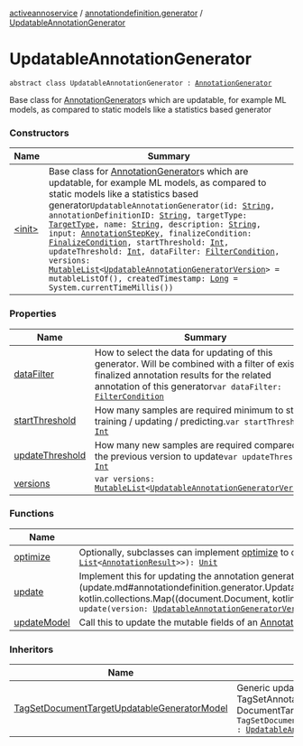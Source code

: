 [activeannoservice](../../index.md) / [annotationdefinition.generator](../index.md) / [UpdatableAnnotationGenerator](./index.md)

# UpdatableAnnotationGenerator

`abstract class UpdatableAnnotationGenerator : `[`AnnotationGenerator`](../-annotation-generator/index.md)

Base class for [AnnotationGenerator](../-annotation-generator/index.md)s which are updatable, for example ML models, as compared to static models like a statistics based generator

### Constructors

| Name | Summary |
|---|---|
| [&lt;init&gt;](-init-.md) | Base class for [AnnotationGenerator](../-annotation-generator/index.md)s which are updatable, for example ML models, as compared to static models like a statistics based generator`UpdatableAnnotationGenerator(id: `[`String`](https://kotlinlang.org/api/latest/jvm/stdlib/kotlin/-string/index.html)`, annotationDefinitionID: `[`String`](https://kotlinlang.org/api/latest/jvm/stdlib/kotlin/-string/index.html)`, targetType: `[`TargetType`](../../annotationdefinition.target/-target-type/index.md)`, name: `[`String`](https://kotlinlang.org/api/latest/jvm/stdlib/kotlin/-string/index.html)`, description: `[`String`](https://kotlinlang.org/api/latest/jvm/stdlib/kotlin/-string/index.html)`, input: `[`AnnotationStepKey`](../../project.annotationschema/-annotation-step-key/index.md)`, finalizeCondition: `[`FinalizeCondition`](../-finalize-condition/index.md)`, startThreshold: `[`Int`](https://kotlinlang.org/api/latest/jvm/stdlib/kotlin/-int/index.html)`, updateThreshold: `[`Int`](https://kotlinlang.org/api/latest/jvm/stdlib/kotlin/-int/index.html)`, dataFilter: `[`FilterCondition`](../../project.filter/-filter-condition/index.md)`, versions: `[`MutableList`](https://kotlinlang.org/api/latest/jvm/stdlib/kotlin.collections/-mutable-list/index.html)`<`[`UpdatableAnnotationGeneratorVersion`](../-updatable-annotation-generator-version/index.md)`> = mutableListOf(), createdTimestamp: `[`Long`](https://kotlinlang.org/api/latest/jvm/stdlib/kotlin/-long/index.html)` = System.currentTimeMillis())` |

### Properties

| Name | Summary |
|---|---|
| [dataFilter](data-filter.md) | How to select the data for updating of this generator. Will be combined with a filter of existing finalized annotation results for the related annotation of this generator`var dataFilter: `[`FilterCondition`](../../project.filter/-filter-condition/index.md) |
| [startThreshold](start-threshold.md) | How many samples are required minimum to start training / updating / predicting.`var startThreshold: `[`Int`](https://kotlinlang.org/api/latest/jvm/stdlib/kotlin/-int/index.html) |
| [updateThreshold](update-threshold.md) | How many new samples are required compared to the previous version to update`var updateThreshold: `[`Int`](https://kotlinlang.org/api/latest/jvm/stdlib/kotlin/-int/index.html) |
| [versions](versions.md) | `var versions: `[`MutableList`](https://kotlinlang.org/api/latest/jvm/stdlib/kotlin.collections/-mutable-list/index.html)`<`[`UpdatableAnnotationGeneratorVersion`](../-updatable-annotation-generator-version/index.md)`>` |

### Functions

| Name | Summary |
|---|---|
| [optimize](optimize.md) | Optionally, subclasses can implement [optimize](optimize.md) to optimize e.g. hyperparameters of a ML model`open suspend fun optimize(data: `[`Map`](https://kotlinlang.org/api/latest/jvm/stdlib/kotlin.collections/-map/index.html)`<`[`Document`](../../document/-document/index.md)`, `[`List`](https://kotlinlang.org/api/latest/jvm/stdlib/kotlin.collections/-list/index.html)`<`[`AnnotationResult`](../../document.annotation/-annotation-result/index.md)`>>): `[`Unit`](https://kotlinlang.org/api/latest/jvm/stdlib/kotlin/-unit/index.html) |
| [update](update.md) | Implement this for updating the annotation generator given the [version](update.md#annotationdefinition.generator.UpdatableAnnotationGenerator$update(annotationdefinition.generator.UpdatableAnnotationGeneratorVersion, kotlin.collections.Map((document.Document, kotlin.collections.List((document.annotation.AnnotationResult)))))/version)`abstract suspend fun update(version: `[`UpdatableAnnotationGeneratorVersion`](../-updatable-annotation-generator-version/index.md)`, data: `[`Map`](https://kotlinlang.org/api/latest/jvm/stdlib/kotlin.collections/-map/index.html)`<`[`Document`](../../document/-document/index.md)`, `[`List`](https://kotlinlang.org/api/latest/jvm/stdlib/kotlin.collections/-list/index.html)`<`[`AnnotationResult`](../../document.annotation/-annotation-result/index.md)`>>): `[`Unit`](https://kotlinlang.org/api/latest/jvm/stdlib/kotlin/-unit/index.html) |
| [updateModel](update-model.md) | Call this to update the mutable fields of an [AnnotationGenerator](../-annotation-generator/index.md)`open fun updateModel(newAnnotationGenerator: `[`AnnotationGenerator`](../-annotation-generator/index.md)`): `[`Unit`](https://kotlinlang.org/api/latest/jvm/stdlib/kotlin/-unit/index.html) |

### Inheritors

| Name | Summary |
|---|---|
| [TagSetDocumentTargetUpdatableGeneratorModel](../../annotationdefinition.generator.documenttarget/-tag-set-document-target-updatable-generator-model/index.md) | Generic updatable AnnotationGenerator for TagSetAnnotationDefinition and DocumentTarget.`class TagSetDocumentTargetUpdatableGeneratorModel : `[`UpdatableAnnotationGenerator`](./index.md) |

